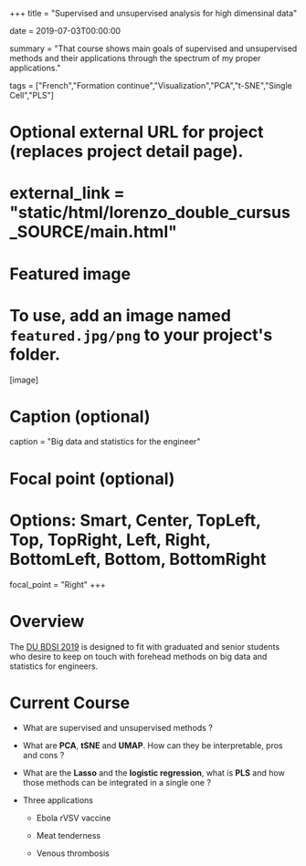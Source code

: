 +++
title = "Supervised and unsupervised analysis for high dimensinal data"

date = 2019-07-03T00:00:00

summary = "That course shows main goals of supervised and unsupervised methods and their applications through the spectrum of my proper applications."

tags = ["French","Formation continue","Visualization","PCA","t-SNE","Single Cell","PLS"]

# Optional external URL for project (replaces project detail page).
# external_link = "static/html/lorenzo_double_cursus_SOURCE/main.html"

# Featured image
# To use, add an image named `featured.jpg/png` to your project's folder. 
[image]
  # Caption (optional)
  caption = "Big data and statistics for the engineer"

  # Focal point (optional)
  # Options: Smart, Center, TopLeft, Top, TopRight, Left, Right, BottomLeft, Bottom, BottomRight
  focal_point = "Right"
+++

# Overview

The [DU BDSI 2019](https://ensc.bordeaux-inp.fr/fr/big-data-et-statistique-pour-l-ingenieur) is designed to fit with graduated and senior students who desire to keep on touch with forehead methods on big data and statistics for engineers.
 
# Current Course

   - What are supervised and unsupervised methods ?
   
   - What are **PCA**, **tSNE** and **UMAP**. How can they be interpretable, pros and cons ?

   - What are the **Lasso** and the **logistic regression**, what is **PLS** and how those methods can be integrated in a single one ?
   
   - Three applications 
     
     - Ebola rVSV vaccine
     
     - Meat tenderness
     
     - Venous thrombosis

[<i class="fa fa-file-pdf fa-2x"></i>](/pdf/ENSC.pdf)